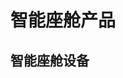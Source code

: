 # 智能座舱产品

## 智能座舱设备

<Products :product='znzc' />

<script setup>
import { reactive } from 'vue'
import TM9701 from '/产品/智能座舱/TM9701/TM9701.png'


const znzc = reactive([
    { name: 'TM9701', src: TM9701, link:'/zh/product/智能座舱/TM9701/TM9701.html', date: '2018', stop: true  },
    
])
</script>
